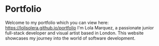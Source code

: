 # Portfolio

Welcome to my portfolio which you can view here: https://lolisolera.github.io/portfolio I'm Lola Marquez, a passionate junior full-stack developer and visual artist based in London. This website showcases my journey into the world of software development.
